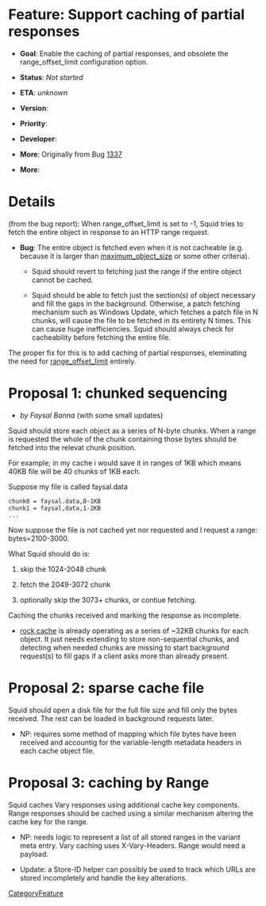 # Feature: Support caching of partial responses

  - **Goal**: Enable the caching of partial responses, and obsolete the
    range\_offset\_limit configuration option.

  - **Status**: *Not started*

  - **ETA**: *unknown*

  - **Version**:

  - **Priority**:

  - **Developer**:

  - **More**: Originally from Bug
    [1337](https://bugs.squid-cache.org/show_bug.cgi?id=1337#)

  - **More**:
    [](http://tools.ietf.org/html/draft-ietf-httpbis-p5-range-26)

# Details

(from the bug report): When range\_offset\_limit is set to -1, Squid
tries to fetch the entire object in response to an HTTP range request.

  - **Bug**: The entire object is fetched even when it is not cacheable
    (e.g. because it is larger than
    [maximum\_object\_size](http://www.squid-cache.org/Doc/config/maximum_object_size#)
    or some other criteria).
    
      - Squid should revert to fetching just the range if the entire
        object cannot be cached.
    
      - Squid should be able to fetch just the section(s) of object
        necessary and fill the gaps in the background. Otherwise, a
        patch fetching mechanism such as Windows Update, which fetches a
        patch file in N chunks, will cause the file to be fetched in its
        entirety N times. This can cause huge inefficiencies. Squid
        should always check for cacheability before fetching the entire
        file.

The proper fix for this is to add caching of partial responses,
eleminating the need for
[range\_offset\_limit](http://www.squid-cache.org/Doc/config/range_offset_limit#)
entirely.

# Proposal 1: chunked sequencing

  - *by Faysal Banna* (with some small updates)

Squid should store each object as a series of N-byte chunks. When a
range is requested the whole of the chunk containing those bytes should
be fetched into the relevat chunk position.

For example; in my cache i would save it in ranges of 1KB which means
40KB file will be 40 chunks of 1KB each.

Suppose my file is called faysal.data

    chunk0 = faysal.data,0-1KB
    chunk1 = faysal,data,1-2KB
    ...

Now suppose the file is not cached yet nor requested and I request a
range: bytes=2100-3000.

What Squid should do is:

1.  skip the 1024-2048 chunk

2.  fetch the 2049-3072 chunk

3.  optionally skip the 3073+ chunks, or contiue fetching.

Caching the chunks received and marking the response as incomplete.

  - [rock
    cache](https://wiki.squid-cache.org/Features/PartialResponsesCaching/Features/LargeRockStore#)
    is already operating as a series of \~32KB chunks for each object.
    It just needs extending to store non-sequential chunks, and
    detecting when needed chunks are missing to start background
    request(s) to fill gaps if a client asks more than already present.

# Proposal 2: sparse cache file

Squid should open a disk file for the full file size and fill only the
bytes received. The rest can be loaded in background requests later.

  - NP: requires some method of mapping which file bytes have been
    received and accountig for the variable-length metadata headers in
    each cache object file.

# Proposal 3: caching by Range

Squid caches Vary responses using additional cache key components. Range
responses should be cached using a similar mechanism altering the cache
key for the range.

  - NP: needs logic to represent a list of all stored ranges in the
    variant meta entry. Vary caching uses X-Vary-Headers. Range would
    need a payload.

  - Update: a Store-ID helper can possibly be used to track which URLs
    are stored incompletely and handle the key alterations.

[CategoryFeature](https://wiki.squid-cache.org/Features/PartialResponsesCaching/CategoryFeature#)
